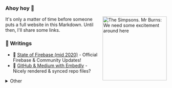 ### Ahoy hoy 👋

<img src="https://media.giphy.com/media/l2Je2crmuKEpVHpv2/giphy.gif"
	align="right"
	width="200"
	alt="The Simpsons. Mr Burns: We need some excitement around here">

It's only a matter of time before someone puts a full website in this Markdown. Until then, I'll share some links.

### 📝 Writings

- 💬 [State of Firebase (mid 2020)](https://medium.com/@jthegedus/state-of-firebase-mid-2020-d93a627cdb6c) - Official Firebase & Community Updates!
- 💬 [GitHub & Medium with Embedly](https://medium.com/@jthegedus/github-medium-with-embedly-30d9115af585) - Nicely rendered & synced repo files?

<details>
<summary>Other</summary>

- 💬 [State of Firebase (mid 2019)](https://codeburst.io/the-state-of-firebase-mid-2019-2b002c458d70) - Cloud Next & Google I/O 2019 updates
- 💻 [GraphQL on Cloud Functions for Firebase](https://medium.com/@jthegedus/graphql-on-cloud-functions-for-firebase-153fe7b02ea5) - Hassle-free GraphQL on FaaS
- 💻 [Express.js on Cloud Functions for Firebase](https://medium.com/@jthegedus/express-js-on-cloud-functions-for-firebase-f76b5506179) - Auto-scaling APIs in seconds
- 💻 [Berglas with Node.js on Cloud Run](https://medium.com/@jthegedus/berglas-with-node-js-on-cloud-run-d7cecfa5aa49) - Runtime Secret Decryption with Golang & Node.js
- 💬 [The 3 best features of Google Cloud Run](https://medium.com/weareservian/3-best-features-of-google-cloud-run-546e367242ea) - King of Serverless Compute?
- 💬 [The State of Cloud Functions (mid 19)](https://medium.com/weareservian/the-state-of-cloud-functions-mid-19-13d2d927d23b) - Google Next 19 in a Nutshell
- 💬 [State of Firebase (late 2018)](https://medium.com/@jthegedus/the-state-of-firebase-late-18-e74e6d4a940e) - 2018 Releases & Improvements
- 💬 [Awesome Firebase](https://medium.com/@jthegedus/awesome-firebase-6876cb9563e4) - List of Firebase talks, tools, examples & articles
- 📚 [Babel & preset-env](https://medium.com/@jthegedus/babel-and-preset-env-cbc0bbf06b8f) - Compile to environments, not specifications
- 📚 [Firebase Package Names and Bundle Sizes](https://medium.com/@jthegedus/firebase-package-names-and-bundle-sizes-ec10cede63f1) - Stop fanning the flames of that bundle size!
- 💻 [Cron & Cloud Functions for Firebase](https://medium.com/@jthegedus/cron-cloud-functions-for-firebase-724728b1683a) - The Serverless Cron we wanted!

#### Cloud Functions for Firebase with Compiled Code

- 📚 [Cloud Functions for Firebase with Compiled Code](https://medium.com/@jthegedus/cloud-functions-for-firebase-with-compiled-code-e234e83462dc) - ES6, ES7, Flow, TypeScript, Babel & ParcelJS
- 💻 [Part 1: Cloud Functions for Firebase with Babel, Flow & TypeScript](https://medium.com/@jthegedus/cloud-functions-for-firebase-with-babel-flow-typescript-796606628d37) - Target your Node Runtimes!
- 💻 [Part 2: Cloud Functions for Firebase with Flow, TypeScript & ReasonML via ParcelJS](https://medium.com/@jthegedus/cloud-functions-for-firebase-with-flow-typescript-reasonml-via-parceljs-bf94dd5b325c) - Bundle your Cloud Function Code!

#### Hardware

- 💻 [Ubuntu 20.04 on Lenovo ThinkPad E485](https://medium.com/@jthegedus/ubuntu-20-04-on-lenovo-thinkpad-e485-844e511d5add) - It just works!
- 💻 [PopOS 19.04 on Lenovo ThinkPad E485](https://medium.com/@jthegedus/popos-19-04-on-lenovo-thinkpad-e485-ac3951199132) - Same problems, same solution
- 💻 [Ubuntu 19.04 on Lenovo ThinkPad E485](https://medium.com/@jthegedus/ubuntu-19-04-lts-on-lenovo-thinkpad-e485-bf2d6cfd9cad) - Stop Ubuntu from hanging itself on boot
- 💻 [Ubuntu 18.04 LTS on Lenovo ThinkPad E485](https://medium.com/@jthegedus/ubuntu-18-04-lts-on-lenovo-thinkpad-e485-15e1d601473f) - Stop Ubuntu from hanging itself on boot
- 💻 [Ubuntu 18.04 LTS on a Dell XPS 15](https://medium.com/@jthegedus/ubuntu-18-04-lts-on-a-dell-xps-15-db4dcee9a2f9) - Stop Ubuntu from hanging itself on login

#### Other posts

- 💬 [Medium Featured Images & Gifs](https://medium.com/@jthegedus/medium-featured-images-gifs-addeb18ebc3f) - Dimensions and ratios
- 💻 [Ubuntu Terminal on Windows](https://medium.com/@jthegedus/ubuntu-terminal-on-windows-b8c8558d302c) - Windows Subsystem for Linux (WSL) & VSCode

#### Deprecated or TBD

- [Exploring Cloud Functions for Firebase](https://codeburst.io/exploring-cloud-functions-for-firebase-cdf62297349e) - First time FaaS
- DEPRECATED [ES6 in Cloud Functions for Firebase](https://codeburst.io/es6-in-cloud-functions-for-firebase-959b35e31cb0) - Modern language features for modern microservices
- [ES6+ in Cloud Functions for Firebase #2](https://medium.com/@jthegedus/es6-in-cloud-functions-for-firebase-2-415d15205468) - Babel Boogaloo!
- DEPRECATED [Express.js on Cloud Functions for Firebase](https://codeburst.io/express-js-on-cloud-functions-for-firebase-86ed26f9144c) - Exactly what you would expect, almost…
- DEPRECATED [GraphQL Server on Cloud Functions for Firebase](https://codeburst.io/graphql-server-on-cloud-functions-for-firebase-ae97441399c0) - The smoothest GraphQL on FaaS DX to date!
- [Next.js on Cloud Functions for Firebase with Firebase Hosting](https://codeburst.io/next-js-on-cloud-functions-for-firebase-with-firebase-hosting-7911465298f2) - SSR with Clean URLs

</details>
